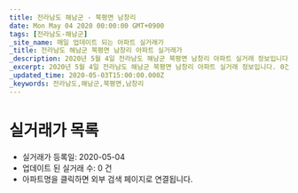 ```yaml
---
title: 전라남도 해남군 - 북평면 남창리
date: Mon May 04 2020 00:00:00 GMT+0900
tags: [전라남도-해남군]
_site_name: 매일 업데이트 되는 아파트 실거래가
_title: 전라남도 해남군 북평면 남창리 아파트 실거래가
_description: 2020년 5월 4일 전라남도 해남군 북평면 남창리 아파트 실거래 정보입니다. 0건 아파트 정보가 있습니다.
_excerpt: 2020년 5월 4일 전라남도 해남군 북평면 남창리 아파트 실거래 정보입니다. 0건 아파트 정보가 있습니다.
_updated_time: 2020-05-03T15:00:00.000Z
_keywords: 전라남도,해남군,북평면,남창리
---
```






# 실거래가 목록
- 실거래가 등록일: 2020-05-04
- 업데이트 된 실거래 수: 0 건
- 아파트명을 클릭하면 외부 검색 페이지로 연결됩니다.




